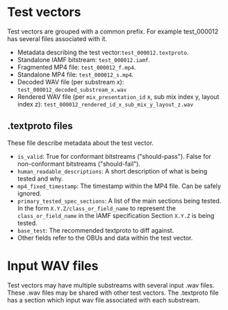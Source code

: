# Test vectors
Test vectors are grouped with a common prefix. For example test_000012 has several files associated with it.

- Metadata describing the test vector:`test_000012.textproto`.
- Standalone IAMF bitstream: `test_000012.iamf`.
- Fragmented MP4 file: `test_000012_f.mp4`.
- Standalone MP4 file: `test_000012_s.mp4`.
- Decoded WAV file (per substream x): `test_000012_decoded_substream_x.wav`
- Rendered WAV file (per `mix_presentation_id` x, sub mix index y, layout index z): `test_000012_rendered_id_x_sub_mix_y_layout_z.wav`

## .textproto files
These file describe metadata about the test vector.

- `is_valid`: True for conformant bitstreams ("should-pass"). False for non-conformant bitstreams ("should-fail").
- `human_readable_descriptions`: A short description of what is being tested and why.
- `mp4_fixed_timestamp`: The timestamp within the MP4 file. Can be safely ignored.
- `primary_tested_spec_sections`: A list of the main sections being tested. In the form `X.Y.Z/class_or_field_name` to represent the `class_or_field_name` in the IAMF specification Section `X.Y.Z` is being tested.
- `base_test`: The recommended textproto to diff against.
- Other fields refer to the OBUs and data within the test vector.

# Input WAV files

Test vectors may have multiple substreams with several input .wav files. These .wav files may be shared with other test vectors. The .textproto file has a section which input wav file associated with each substream.

